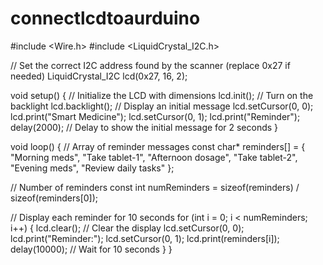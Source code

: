 # connectlcdtoaurduino
#include <Wire.h>
#include <LiquidCrystal_I2C.h>

// Set the correct I2C address found by the scanner (replace 0x27 if needed)
LiquidCrystal_I2C lcd(0x27, 16, 2);

void setup() {
  // Initialize the LCD with dimensions
  lcd.init();
  // Turn on the backlight
  lcd.backlight();
  // Display an initial message
  lcd.setCursor(0, 0);
  lcd.print("Smart Medicine");
  lcd.setCursor(0, 1);
  lcd.print("Reminder");
  delay(2000); // Delay to show the initial message for 2 seconds
}

void loop() {
  // Array of reminder messages
  const char* reminders[] = {
    "Morning meds",
    "Take tablet-1",
    "Afternoon dosage",
    "Take tablet-2",
    "Evening meds",
    "Review daily tasks"
  };
  
  // Number of reminders
  const int numReminders = sizeof(reminders) / sizeof(reminders[0]);
  
  // Display each reminder for 10 seconds
  for (int i = 0; i < numReminders; i++) {
    lcd.clear(); // Clear the display
    lcd.setCursor(0, 0);
    lcd.print("Reminder:");
    lcd.setCursor(0, 1);
    lcd.print(reminders[i]);
    delay(10000); // Wait for 10 seconds
  }
}
